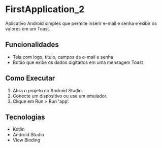 # FirstApplication_2

Aplicativo Android simples que permite inserir e-mail e senha e exibir os valores em um Toast.

## Funcionalidades
- Tela com logo, título, campos de e-mail e senha
- Botão que exibe os dados digitados em uma mensagem Toast

## Como Executar
1. Abra o projeto no Android Studio.
2. Conecte um dispositivo ou use um emulador.
3. Clique em Run > Run 'app'.

## Tecnologias

- Kotlin
- Android Studio
- View Binding
